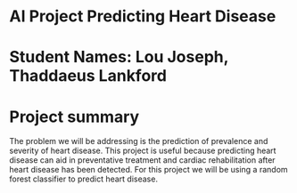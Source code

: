 # AI Project Predicting Heart Disease
# Student Names: Lou Joseph,  Thaddaeus Lankford

# Project summary
The problem we will be addressing is the prediction of prevalence and severity of heart disease. This project is useful because predicting heart disease can aid in preventative treatment and cardiac rehabilitation after heart disease has been detected. For this project we will be using a random forest classifier to predict heart disease.
